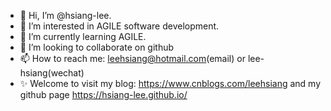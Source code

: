 - 👋 Hi, I’m @hsiang-lee.
- 👀 I’m interested in AGILE software development.
- 🌱 I’m currently learning AGILE.
- 💞️ I’m looking to collaborate on github
- 📫 How to reach me: leehsiang@hotmail.com(email) or lee-hsiang(wechat)
- ✨ Welcome to visit my blog: https://www.cnblogs.com/leehsiang and my github page https://hsiang-lee.github.io/

<!---
hsiang-lee/hsiang-lee is a ✨ special ✨ repository because its `README.md` (this file) appears on your GitHub profile.
You can click the Preview link to take a look at your changes.
--->
